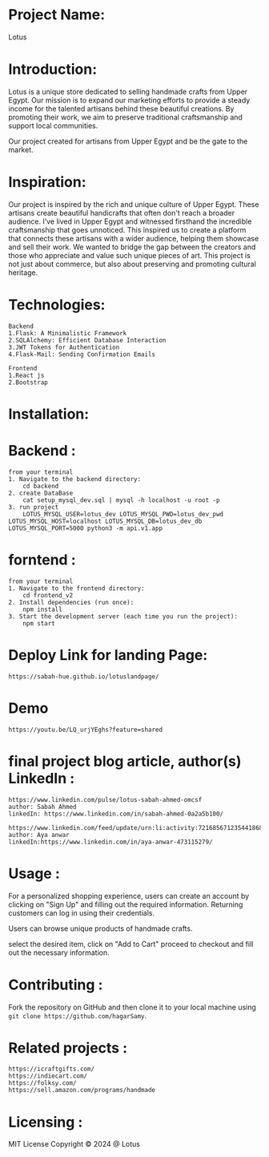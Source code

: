# Project Name:
Lotus

# Introduction: 
Lotus is a unique store dedicated to selling handmade crafts from Upper Egypt. Our mission is to expand our marketing efforts to provide a steady income for the talented artisans behind these beautiful creations. By promoting their work, we aim to preserve traditional craftsmanship and support local communities.

Our project created for artisans from Upper Egypt and be the gate to the market.

# Inspiration:
Our project is inspired by the rich and unique culture of Upper Egypt. These artisans create beautiful handicrafts that often don't reach a broader audience.
I’ve lived in Upper Egypt and witnessed firsthand the incredible craftsmanship that goes unnoticed. This inspired us to create a platform that connects these artisans with a wider audience, helping them showcase and sell their work.
We wanted to bridge the gap between the creators and those who appreciate and value such unique pieces of art. This project is not just about commerce, but also about preserving and promoting cultural heritage.

# Technologies:
	Backend
	1.Flask: A Minimalistic Framework
	2.SQLAlchemy: Efficient Database Interaction
	3.JWT Tokens for Authentication
	4.Flask-Mail: Sending Confirmation Emails

	Frontend
	1.React js
	2.Bootstrap

# Installation:
 # Backend :
    from your terminal
    1. Navigate to the backend directory:
        cd backend
    2. create DataBase 
        cat setup_mysql_dev.sql | mysql -h localhost -u root -p
    3. run project
        LOTUS_MYSQL_USER=lotus_dev LOTUS_MYSQL_PWD=lotus_dev_pwd LOTUS_MYSQL_HOST=localhost LOTUS_MYSQL_DB=lotus_dev_db LOTUS_MYSQL_PORT=5000 python3 -m api.v1.app

 # forntend : 
    from your terminal
    1. Navigate to the frontend directory:
        cd frontend_v2
    2. Install dependencies (run once):
        npm install
    3. Start the development server (each time you run the project):
        npm start

# Deploy Link for landing Page:
    https://sabah-hue.github.io/lotuslandpage/

# Demo
    https://youtu.be/LQ_urjYEghs?feature=shared

# final project blog article, author(s) LinkedIn :
    https://www.linkedin.com/pulse/lotus-sabah-ahmed-omcsf
    author: Sabah Ahmed
    linkedIn: https://www.linkedin.com/in/sabah-ahmed-0a2a5b100/  

    https://www.linkedin.com/feed/update/urn:li:activity:7216856712354418688/
    author: Aya anwar
    linkedIn:https://www.linkedin.com/in/aya-anwar-473115279/  


# Usage :
For a personalized shopping experience, users can create an account by clicking on "Sign Up" and filling out the required information. Returning customers can log in using their credentials.

Users can browse unique products of handmade crafts.

select the desired item, click on "Add to Cart" proceed to checkout and fill out the necessary information.

# Contributing :
Fork the repository on GitHub and then clone it to your local machine using 
`git clone https://github.com/hagarSamy`.


# Related projects :
    https://icraftgifts.com/
    https://indiecart.com/
    https://folksy.com/
    https://sell.amazon.com/programs/handmade

# Licensing :
MIT License
Copyright © 2024 @ Lotus
